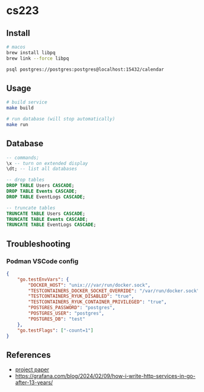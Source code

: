 # cs223

## Install

```bash
# macos
brew install libpq
brew link --force libpq

psql postgres://postgres:postgres@localhost:15432/calendar
```

## Usage
```bash
# build service
make build

# run database (will stop automatically)
make run
```

## Database
```sql
-- commands;
\x -- turn on extended display
\dt; -- list all databases

-- drop tables
DROP TABLE Users CASCADE;
DROP TABLE Events CASCADE;
DROP TABLE EventLogs CASCADE;

-- truncate tables
TRUNCATE TABLE Users CASCADE;
TRUNCATE TABLE Events CASCADE;
TRUNCATE TABLE EventLogs CASCADE;
```


## Troubleshooting

### Podman VSCode config
```json
{
    "go.testEnvVars": {
        "DOCKER_HOST": "unix:///var/run/docker.sock",
        "TESTCONTAINERS_DOCKER_SOCKET_OVERRIDE": "/var/run/docker.sock",
        "TESTCONTAINERS_RYUK_DISABLED": "true",
        "TESTCONTAINERS_RYUK_CONTAINER_PRIVILEGED": "true",
        "POSTGRES_PASSWORD": "postgres",
        "POSTGRES_USER": "postgres",
        "POSTGRES_DB": "test"
    },
    "go.testFlags": ["-count=1"]
}
```

## References
- [project paper](https://dl.acm.org/doi/10.1145/2517349.2522729)
- https://grafana.com/blog/2024/02/09/how-i-write-http-services-in-go-after-13-years/
